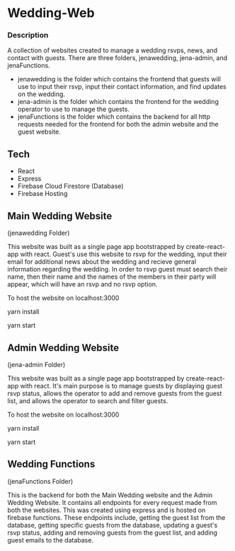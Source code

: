 # Wedding-Web
### Description
A collection of websites created to manage a wedding rsvps, news, and contact with guests. There are three folders, jenawedding, jena-admin, and jenaFunctions.
- jenawedding is the folder which contains the frontend that guests will use to input their rsvp, input their contact information, and find updates on the wedding.
- jena-admin is the folder which contains the frontend for the wedding operator to use to manage the guests.
- jenaFunctions is the folder which contains the backend for all http requests needed for the frontend for both the admin website and the guest website.

## Tech
- React
- Express
- Firebase Cloud Firestore (Database)
- Firebase Hosting

## Main Wedding Website
(jenawedding Folder)

This website was built as a single page app bootstrapped by create-react-app with react. Guest's use this website to rsvp for the wedding, input their email for additional news about the wedding and 
recieve general information regarding the wedding. In order to rsvp guest must search their name, then their name and the names of the members in their party will appear, which will have an rsvp and no rsvp option.

To host the website on localhost:3000

yarn install

yarn start

## Admin Wedding Website
(jena-admin Folder)

This website was built as a single page app bootstrapped by create-react-app with react.
It's main purpose is to manage guests by displaying guest rsvp status, allows the operator to add and remove guests from the guest list, 
and allows the operator to search and filter guests.

To host the website on localhost:3000

yarn install

yarn start

## Wedding Functions
(jenaFunctions Folder)

This is the backend for both the Main Wedding website and the Admin Wedding Website. It contains all endpoints for every request made from both the websites. This was created using express and is hosted on firebase functions.
These endpoints include, getting the guest list from the database, getting specific guests from the database, updating a guest's rsvp status, adding and removing guests from the guest list, and adding guest emails to the database.
